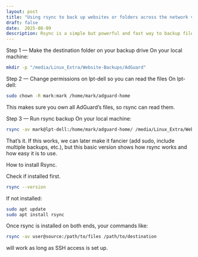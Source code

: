 ```yaml
---
layout: post
title: "Using rsync to back up websites or folders across the network very simply"
draft: false
date:  2025-08-09
description: Rsync is a simple but powerful and fast way to backup files and folders across the network.  In this case, I an backing up my ADGuard instillation running on one linux box to a backup partition on another linux box and it is extremely fast.  
---
```


Step 1 — Make the destination folder on your backup drive
On your local machine:

```sh
mkdir -p "/media/Linux_Extra/Website-Backups/AdGuard"
```

Step 2 — Change permissions on lpt-dell so you can read the files
On lpt-dell:

```sh
sudo chown -R mark:mark /home/mark/adguard-home
```

This makes sure you own all AdGuard’s files, so rsync can read them.

Step 3 — Run rsync backup
On your local machine:

```sh
rsync -av mark@lpt-dell:/home/mark/adguard-home/ /media/Linux_Extra/Website-Backups/AdGuard/
```

That’s it.
If this works, we can later make it fancier (add sudo, include multiple backups, etc.), but this basic version shows how rsync works and how easy it is to use.


How to install Rsync.

Check if installed first.

```sh
rsync --version
```
If not installed:

```sh
sudo apt update
sudo apt install rsync
```
Once rsync is installed on both ends, your commands like:

```sh
rsync -av user@source:/path/to/files /path/to/destination
```

will work as long as SSH access is set up.
